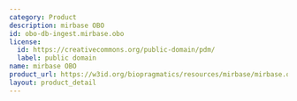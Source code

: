 ```yaml
---
category: Product
description: mirbase OBO
id: obo-db-ingest.mirbase.obo
license:
  id: https://creativecommons.org/public-domain/pdm/
  label: public domain
name: mirbase OBO
product_url: https://w3id.org/biopragmatics/resources/mirbase/mirbase.obo
layout: product_detail
---
```

